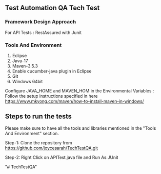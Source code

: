 ## Test Automation QA Tech Test

### Framework Design Approach

For API Tests : RestAssured with Junit

### Tools And Environment
1. Eclipse
2. Java-17
3. Maven-3.5.3
4. Enable cucumber-java plugin in Eclipse
5. Git
6. Windows 64bit

Configure JAVA_HOME and MAVEN_HOM in the Environmental Variables : Follow the setup instructions specified in here https://www.mkyong.com/maven/how-to-install-maven-in-windows/

Steps to run the tests
--------------
Please make sure to have all the tools and libraries mentioned in the "Tools And Environment" section.

Step-1: Clone the repository from https://github.com/joycesarah/TechTestQA.git

Step-2: Right Click on APITest.java file and Run As JUnit


"# TechTestQA" 
